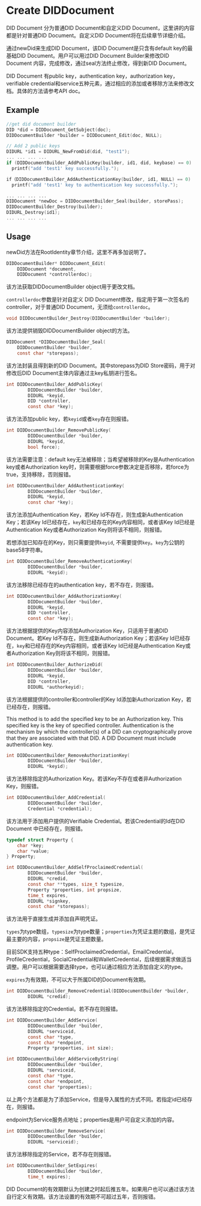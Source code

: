 # Create DIDDocument

DID Document 分为普通DID Document和自定义DID Document，这里讲的内容都是针对普通DID Document。自定义DID Document将在后续章节详细介绍。

通过newDid来生成DID Document，该DID Document是只含有default key的最基础DID Document。用户可以用过DID Document Builder来修改DID Document 内容，完成修改，通过seal方法终止修改，得到新DID Document。

DID Document 有public key，authentication key，authorization key，verifiable credential和service五种元素，通过相应的添加或者移除方法来修改文档。具体的方法请参考API doc。

## Example

```c
//get did document builder
DID *did = DIDDocument_GetSubject(doc);
DIDDocumentBuilder *builder = DIDDocument_Edit(doc, NULL);

// Add 2 public keys
DIDURL *id1 = DIDURL_NewFromDid(did, "test1");
... ... ... ... 
if (DIDDocumentBuilder_AddPublicKey(builder, id1, did, keybase) == 0)
  printf("add 'test1' key successfully.");

if（DIDDocumentBuilder_AddAuthenticationKey(builder, id1, NULL) == 0)
  printf("add 'test1' key to authentication key successfully.");

... ... ... ...
DIDDocument *newDoc = DIDDocumentBuilder_Seal(builder, storePass);
DIDDocumentBuilder_Destroy(builder);
DIDURL_Destroy(id1);
... ... ... ...
```

## Usage

newDid方法在RootIdentity章节介绍，这里不再多加说明了。

```c
DIDDocumentBuilder* DIDDocument_Edit(
    DIDDocument *document,
    DIDDocument *controllerdoc);
```

该方法获取DIDDocumentBuilder object用于更改文档。

`controllerdoc`参数是针对自定义 DID Document修改，指定用于第一次签名的controller，对于普通DID Document，无须给`controllerdoc`。

```c
void DIDDocumentBuilder_Destroy(DIDDocumentBuilder *builder);
```

该方法提供销毁DIDDocumentBuilder object的方法。

```c
DIDDocument *DIDDocumentBuilder_Seal(
    DIDDocumentBuilder *builder,
    const char *storepass);
```

该方法封装且得到新的DID Document。其中storepass为DID Store密码，用于对修改后DID Document主体内容通过主key私钥进行签名。

```c
int DIDDocumentBuilder_AddPublicKey(
        DIDDocumentBuilder *builder,
        DIDURL *keyid,
        DID *controller,
        const char *key);
```

该方法添加public key，若`keyid`或者`key`存在则报错。

```c
int DIDDocumentBuilder_RemovePublicKey(
        DIDDocumentBuilder *builder,
        DIDURL *keyid,
        bool force);
```

该方法需要注意：default key无法被移除；当希望被移除的Key是Authentication key或者Authorization key时，则需要根据force参数决定是否移除，若force为true，支持移除，否则报错。

```c
int DIDDocumentBuilder_AddAuthenticationKey(
        DIDDocumentBuilder *builder,
        DIDURL *keyid,
        const char *key);
```

该方法添加Authentication Key，若Key Id不存在，则生成新Authentication Key；若该Key Id已经存在，`key`和已经存在的Key内容相同，或者该Key Id已经是Authentication Key或者Authorization Key则将该不相同，则报错。

若想添加已知存在的Key，则只需要提供`keyid`, 不需要提供`key`。`key`为公钥的base58字符串。

```c
int DIDDocumentBuilder_RemoveAuthenticationKey(
        DIDDocumentBuilder *builder,
        DIDURL *keyid);
```

该方法移除已经存在的authentication key，若不存在，则报错。

```c
int DIDDocumentBuilder_AddAuthorizationKey(
        DIDDocumentBuilder *builder,
        DIDURL *keyid,
        DID *controller,
        const char *key);
```

该方法根据提供的Key内容添加Authorization Key，只适用于普通DID Document。若Key Id不存在，则生成新Authorization Key；若该Key Id已经存在，`key`和已经存在的Key内容相同，或者该Key Id已经是Authentication Key或者Authorization Key则将该不相同，则报错。

```c
int DIDDocumentBuilder_AuthorizeDid(
        DIDDocumentBuilder *builder,
        DIDURL *keyid,
        DID *controller,
        DIDURL *authorkeyid);
```

该方法根据提供的controller和controller的Key Id添加新Authorization Key，若已经存在，则报错。

This method is to add the specified key to be an Authorization key. This specified key is the key of specified controller. Authentication is the mechanism by which the controller(s) of a DID can cryptographically prove that they are associated with that DID. A DID Document must include authentication key.

```c
int DIDDocumentBuilder_RemoveAuthorizationKey(
        DIDDocumentBuilder *builder,
        DIDURL *keyid);
```

该方法移除指定的Authorization Key。若该Key不存在或者非Authorization Key，则报错。

```c
int DIDDocumentBuilder_AddCredential(
        DIDDocumentBuilder *builder,
        Credential *credential);
```

该方法用于添加用户提供的Verifiable Credential。若该Credential的Id在DID Document 中已经存在，则报错。

```c
typedef struct Property {
    char *key;
    char *value;
} Property;

int DIDDocumentBuilder_AddSelfProclaimedCredential(
        DIDDocumentBuilder *builder,
        DIDURL *credid,
        const char **types, size_t typesize,
        Property *properties, int propsize,
        time_t expires,
        DIDURL *signkey,
        const char *storepass);
```

该方法用于直接生成并添加自声明凭证。

`types`为type数组，`typesize`为type数量；`properties`为凭证主题的数组，是凭证最主要的内容，`propsize`是凭证主题数量。

目前SDK支持五种type：SelfProclaimedCredential，EmailCredential，ProfileCredential，SocialCredential和WalletCredential，后续根据需求做适当调整。用户可以根据需要选择type，也可以通过相应方法添加自定义的type。

`expires`为有效期，不可以大于所属DID的Document有效期。

```c
int DIDDocumentBuilder_RemoveCredential(DIDDocumentBuilder *builder,
        DIDURL *credid);
```

该方法移除指定的Credential。若不存在则报错。

```c
int DIDDocumentBuilder_AddService(
        DIDDocumentBuilder *builder,
        DIDURL *serviceid,
        const char *type,
        const char *endpoint,
        Property *properties, int size);
```

```c
int DIDDocumentBuilder_AddServiceByString(
        DIDDocumentBuilder *builder,
        DIDURL *serviceid,
        const char *type,
        const char *endpoint,
        const char *properties);
```

以上两个方法都是为了添加Service，但是导入属性的方式不同。若指定id已经存在，则报错。

endpoint为Service服务点地址；properties是用户可自定义添加的内容。

```c
int DIDDocumentBuilder_RemoveService(
        DIDDocumentBuilder *builder,
        DIDURL *serviceid);
```

该方法移除指定的Service，若不存在则报错。

```c
int DIDDocumentBuilder_SetExpires(
        DIDDocumentBuilder *builder,
        time_t expires);
```

DID Document的有效期默认为创建之时起后推五年。如果用户也可以通过该方法自行定义有效期。该方法设置的有效期不可超过五年，否则报错。

